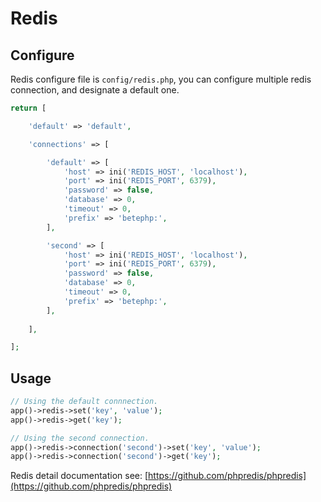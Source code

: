 # Redis

## Configure
Redis configure file is `config/redis.php`, you can configure multiple redis connection, and designate a default one.

```php
return [

    'default' => 'default',

    'connections' => [

        'default' => [
            'host' => ini('REDIS_HOST', 'localhost'),
            'port' => ini('REDIS_PORT', 6379),
            'password' => false,
            'database' => 0,
            'timeout' => 0,
            'prefix' => 'betephp:',
        ],

        'second' => [
            'host' => ini('REDIS_HOST', 'localhost'),
            'port' => ini('REDIS_PORT', 6379),
            'password' => false,
            'database' => 0,
            'timeout' => 0,
            'prefix' => 'betephp:',
        ],
        
    ],

];
```

## Usage

```php
// Using the default connnection.
app()->redis->set('key', 'value');
app()->redis->get('key');

// Using the second connection.
app()->redis->connection('second')->set('key', 'value');
app()->redis->connection('second')->get('key');
```
Redis detail documentation see: [https://github.com/phpredis/phpredis](https://github.com/phpredis/phpredis)
